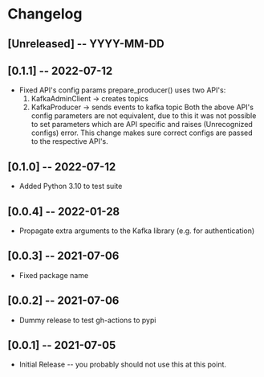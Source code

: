 # Changelog

## [Unreleased] -- YYYY-MM-DD

## [0.1.1] -- 2022-07-12

 * Fixed API's config params
prepare_producer() uses two API's:
	 1. KafkaAdminClient -> creates topics
	 2. KafkaProducer -> sends events to kafka topic
Both the above API's config parameters are not equivalent, due to this it was not possible to set parameters which are API specific and raises (Unrecognized configs) error. This change makes sure correct configs are passed to the respective API's.

## [0.1.0] -- 2022-07-12

* Added Python 3.10 to test suite

## [0.0.4] -- 2022-01-28

* Propagate extra arguments to the Kafka library (e.g. for authentication)

## [0.0.3] -- 2021-07-06

* Fixed package name

## [0.0.2] -- 2021-07-06

* Dummy release to test gh-actions to pypi

## [0.0.1] -- 2021-07-05

* Initial Release -- you probably should not use this at this point.
